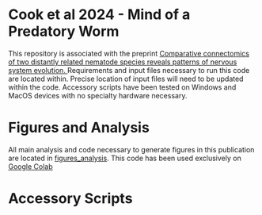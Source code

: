 # Cook et al 2024 - Mind of a Predatory Worm

This repository is associated with the preprint <a href="https://www.biorxiv.org/content/10.1101/2024.06.13.598904v1.abstract">Comparative connectomics of two distantly related nematode species reveals patterns of nervous system evolution. <a> Requirements and input files necessary to run this code are located within. Precise location of input files will need to be updated within the code. Accessory scripts have been tested on Windows and MacOS devices with no specialty hardware necessary. 

# Figures and Analysis

All main analysis and code necessary to generate figures in this publication are located in <a href="https://github.com/stevenjcook/cook_et_al_2024_pristionchus/tree/main/figures_analysis">figures_analysis</a>. This code has been used exclusively on <a href="https://colab.research.google.com/">Google Colab</a>

# Accessory Scripts

